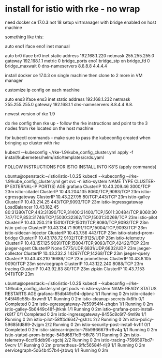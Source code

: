 # install for istio with rke - no wrap

need docker ce 17.0.3 not 18
setup virtmanager with bridge enabled on host machine

something like this:

auto eno1
iface eno1 inet manual

auto br0
iface br0 inet static
        address 192.168.1.220
        netmask 255.255.255.0
        gateway 192.168.1.1
        metric 0
        bridge_ports eno1
        bridge_stp on
        bridge_fd 0
        bridge_maxwait 0
        dns-nameservers 8.8.8.8 4.4.4.4
        
install docker ce 17.0.3 on single machine then clone to 2 more in VM manager

customize ip config on each machine

auto ens3
iface ens3 inet static
address 192.168.1.232
netmask 255.255.255.0
gateway 192.168.1.1
dns-nameservers 8.8.4.4 8.8.

    

newest version of rke 1.9

do rke config then rke up  - follow the rke instructions and point to the 3 nodes from rke located on the host machine

for kubectl commands - make sure to pass the kubeconfig created when bringing up cluster with rke

kubectl --kubeconfig ~/rke-1.9/kube_config_cluster.yml apply -f install/kubernetes/helm/istio/templates/crds.yaml

FOLLOW INSTRUCTIONS FOR ISTIO INSTALL INTO K8'S (apply commands)

ubuntu@openstack:~/istio/istio-1.0.2$ kubectl --kubeconfig ~/rke-1.9/kube_config_cluster.yml get svc -n istio-system
NAME                       TYPE           CLUSTER-IP      EXTERNAL-IP   PORT(S)                                                                                                                   AGE
grafana                    ClusterIP      10.43.209.46    <none>        3000/TCP                                                                                                                  23m
istio-citadel              ClusterIP      10.43.204.135   <none>        8060/TCP,9093/TCP                                                                                                         23m
istio-egressgateway        ClusterIP      10.43.227.95    <none>        80/TCP,443/TCP                                                                                                            23m
istio-galley               ClusterIP      10.43.214.25    <none>        443/TCP,9093/TCP                                                                                                          23m
istio-ingressgateway       LoadBalancer   10.43.182.45    <pending>     80:31380/TCP,443:31390/TCP,31400:31400/TCP,15011:30484/TCP,8060:30747/TCP,853:31746/TCP,15030:32362/TCP,15031:30269/TCP   23m
istio-pilot                ClusterIP      10.43.250.219   <none>        15010/TCP,15011/TCP,8080/TCP,9093/TCP                                                                                     23m
istio-policy               ClusterIP      10.43.134.71    <none>        9091/TCP,15004/TCP,9093/TCP                                                                                               23m
istio-sidecar-injector     ClusterIP      10.43.7.56      <none>        443/TCP                                                                                                                   23m
istio-statsd-prom-bridge   ClusterIP      10.43.178.72    <none>        9102/TCP,9125/UDP                                                                                                         23m
istio-telemetry            ClusterIP      10.43.157.125   <none>        9091/TCP,15004/TCP,9093/TCP,42422/TCP                                                                                     23m
jaeger-agent               ClusterIP      None            <none>        5775/UDP,6831/UDP,6832/UDP                                                                                                23m
jaeger-collector           ClusterIP      10.43.232.2     <none>        14267/TCP,14268/TCP                                                                                                       23m
jaeger-query               ClusterIP      10.43.43.210    <none>        16686/TCP                                                                                                                 23m
prometheus                 ClusterIP      10.43.8.105     <none>        9090/TCP                                                                                                                  23m
servicegraph               ClusterIP      10.43.122.240   <none>        8088/TCP                                                                                                                  23m
tracing                    ClusterIP      10.43.92.83     <none>        80/TCP                                                                                                                    23m
zipkin                     ClusterIP      10.43.7.153     <none>        9411/TCP                                                                                                                  23m




ubuntu@openstack:~/istio/istio-1.0.2$ kubectl --kubeconfig ~/rke-1.9/kube_config_cluster.yml get pods -n istio-system
NAME                                        READY     STATUS      RESTARTS   AGE
grafana-85dbf49c94-dpbnz                    1/1       Running     0          2m
istio-citadel-545f49c58b-8xwm9              1/1       Running     0          2m
istio-cleanup-secrets-lk6fb                 0/1       Completed   0          2m
istio-egressgateway-7d59954f4-zhqbn         1/1       Running     0          2m
istio-galley-5b6449c48f-jhknk               1/1       Running     0          2m
istio-grafana-post-install-rk8f7            0/1       Completed   0          2m
istio-ingressgateway-8455c8c6f7-9ml9s       1/1       Running     0          2m
istio-pilot-58ff4d6647-gshzc                2/2       Running     0          2m
istio-policy-59685fd869-2vjgm               2/2       Running     0          2m
istio-security-post-install-kvflf           0/1       Completed   0          2m
istio-sidecar-injector-75b9866679-r9v4g     1/1       Running     0          2m
istio-statsd-prom-bridge-549d687fd9-56t78   1/1       Running     0          2m
istio-telemetry-6ccf9ddb96-sgcbj            2/2       Running     0          2m
istio-tracing-7596597bd7-9vcrv              1/1       Running     0          2m
prometheus-6ffc56584f-rllj9                 1/1       Running     0          2m
servicegraph-5d64b457b4-jzbwq               1/1       Running     0          2m

